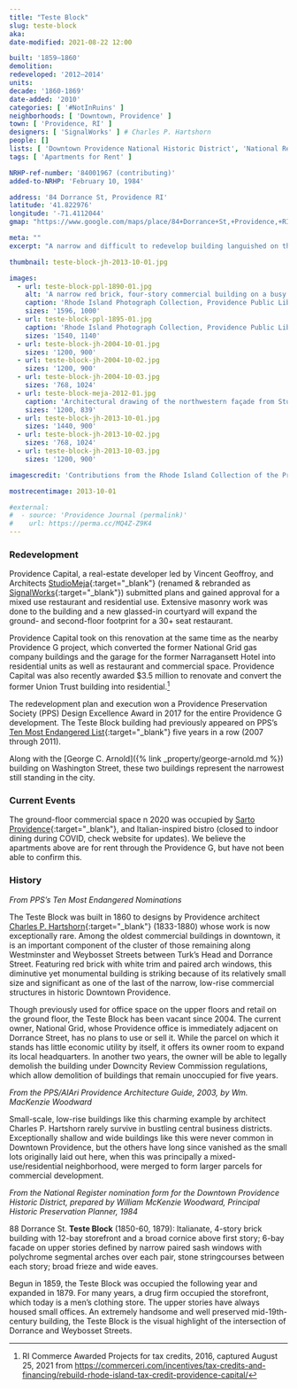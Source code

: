 ```yaml
---
title: "Teste Block"
slug: teste-block
aka:
date-modified: 2021-08-22 12:00

built: '1859–1860'
demolition:
redeveloped: '2012–2014'
units:
decade: '1860-1869'
date-added: '2010'
categories: [ '#NotInRuins' ]
neighborhoods: [ 'Downtown, Providence' ]
town: [ 'Providence, RI' ]
designers: [ 'SignalWorks' ] # Charles P. Hartshorn
people: []
lists: [ 'Downtown Providence National Historic District', 'National Register of Historic Places', 'PPS Ten Most Endangered' ]
tags: [ 'Apartments for Rent' ]

NRHP-ref-number: '84001967 (contributing)'
added-to-NRHP: 'February 10, 1984'

address: '84 Dorrance St, Providence RI'
latitude: '41.822976'
longitude: '-71.4112044'
gmap: "https://www.google.com/maps/place/84+Dorrance+St,+Providence,+RI+02903/@41.822976,-71.4112044,161m/data=!3m2!1e3!4b1!4m5!3m4!1s0x89e445146aabde8d:0xea5dc41cb3df5823!8m2!3d41.822975!4d-71.4106572"

meta: ""
excerpt: "A narrow and difficult to redevelop building languished on the Ten Most Endangered List for five years before getting a new life"

thumbnail: teste-block-jh-2013-10-01.jpg

images:
  - url: teste-block-ppl-1890-01.jpg
    alt: 'A narrow red brick, four-story commercial building on a busy street corner with arched windows, stone string courses, and a prominent metal cornice along the roofline'
    caption: 'Rhode Island Photograph Collection, Providence Public Library — Corner of Dorrance and Weybosset with Teste Block in the right foreground, labelled 1890'
    sizes: '1596, 1000'
  - url: teste-block-ppl-1895-01.jpg
    caption: 'Rhode Island Photograph Collection, Providence Public Library — Corner of Dorrance and Weybosset with Teste Block in the right foreground, labelled 1895'
    sizes: '1540, 1140'
  - url: teste-block-jh-2004-10-01.jpg
    sizes: '1200, 900'
  - url: teste-block-jh-2004-10-02.jpg
    sizes: '1200, 900'
  - url: teste-block-jh-2004-10-03.jpg
    sizes: '768, 1024'
  - url: teste-block-meja-2012-01.jpg
    caption: 'Architectural drawing of the northwestern façade from Studio Meja for the expansion of the first floor with additional second floor mezzanine, 2012'
    sizes: '1200, 839'
  - url: teste-block-jh-2013-10-01.jpg
    sizes: '1440, 900'
  - url: teste-block-jh-2013-10-02.jpg
    sizes: '768, 1024'
  - url: teste-block-jh-2013-10-03.jpg
    sizes: '1200, 900'

imagescredit: 'Contributions from the Rhode Island Collection of the Providence Public Library'

mostrecentimage: 2013-10-01

#external:
#  - source: 'Providence Journal (permalink)'
#    url: https://perma.cc/MQ4Z-Z9K4
---
```


### Redevelopment

Providence Capital, a real-estate developer led by Vincent Geoffroy, and  Architects [StudioMeja](//studiomeja.com/work-3){:target="_blank"} (renamed & rebranded as [SignalWorks](//www.signalworksarchitecture.com/projects/providence-g/){:target="_blank"}) submitted plans and gained approval for a mixed use restaurant and residential use. Extensive masonry work was done to the building and a new glassed-in courtyard will expand the ground- and second-floor footprint for a 30+ seat restaurant.

Providence Capital took on this renovation at the same time as the nearby Providence G project, which converted the former National Grid gas company buildings and the garage for the former Narragansett Hotel into residential units as well as restaurant and commercial space. Providence Capital was also recently awarded $3.5 million to renovate and convert the former Union Trust building into residential.[^1]

[^1]: RI Commerce Awarded Projects for tax credits, 2016, captured August 25, 2021 from https://commerceri.com/incentives/tax-credits-and-financing/rebuild-rhode-island-tax-credit-providence-capital/

The redevelopment plan and execution won a Providence Preservation Society (<span class="abbr">PPS</span>) Design Excellence Award in 2017 for the entire Providence G development. The Teste Block building had previously appeared on <span class="abbr">PPS</span>’s [Ten Most Endangered List](//guide.ppsri.org/property/teste-block){:target="_blank"} five years in a row (2007 through 2011). 

Along with the [George C. Arnold]({% link _property/george-arnold.md %}) building on Washington Street, these two buildings represent the narrowest still standing in the city. 


### Current Events

The ground-floor commercial space n 2020 was occupied by [Sarto Providence](//www.sartoprovidence.com){:target="_blank"}, and Italian-inspired bistro (closed to indoor dining during COVID, check website for updates). We believe the apartments above are for rent through the Providence G, but have not been able to confirm this. 


### History

_From PPS’s Ten Most Endangered Nominations_

The Teste Block was built in 1860 to designs by Providence architect [Charles P. Hartshorn](//en.wikipedia.org/wiki/Charles_P._Hartshorn){:target="_blank"} (1833-1880) whose work is now exceptionally rare. Among the oldest commercial buildings in downtown, it is an important component of the cluster of those remaining along Westminster and Weybosset Streets between Turk’s Head and Dorrance Street. Featuring red brick with white trim and paired arch windows, this diminutive yet monumental building is striking because of its relatively small size and significant as one of the last of the narrow, low-rise commercial structures in historic Downtown Providence.

Though previously used for office space on the upper floors and retail on the ground floor, the Teste Block has been vacant since 2004. The current owner, National Grid, whose Providence office is immediately adjacent on Dorrance Street, has no plans to use or sell it. While the parcel on which it stands has little economic utility by itself, it offers its owner room to expand its local headquarters. In another two years, the owner will be able to legally demolish the building under Downcity Review Commission regulations, which allow demolition of buildings that remain unoccupied for five years.

_From the PPS/AIAri Providence Architecture Guide, 2003, by Wm. MacKenzie Woodward_

Small-scale, low-rise buildings like this charming example by architect Charles P. Hartshorn rarely survive in bustling central business districts. Exceptionally shallow and wide buildings like this were never common in Downtown Providence, but the others have long since vanished as the small lots originally laid out here, when this was principally a mixed-use/residential neighborhood, were merged to form larger parcels for commercial development.

_From the National Register nomination form for the Downtown Providence Historic District, prepared by William McKenzie Woodward, Principal Historic Preservation Planner, 1984_

88 Dorrance St. **Teste Block** (1850-60, 1879): Italianate, 4-story brick building with 12-bay storefront and a broad cornice above first story; 6-bay facade on upper stories defined by narrow paired sash windows with polychrome segmental arches over each pair, stone stringcourses between each story; broad frieze and wide eaves. 

Begun in 1859, the Teste Block was occupied the following year and expanded in 1879. For many years, a drug firm occupied the storefront, which today is a men’s clothing store. The upper stories have always housed small offices. An extremely handsome and well preserved mid-19th-century building, the Teste Block is the visual highlight of the intersection of Dorrance and Weybosset Streets.
